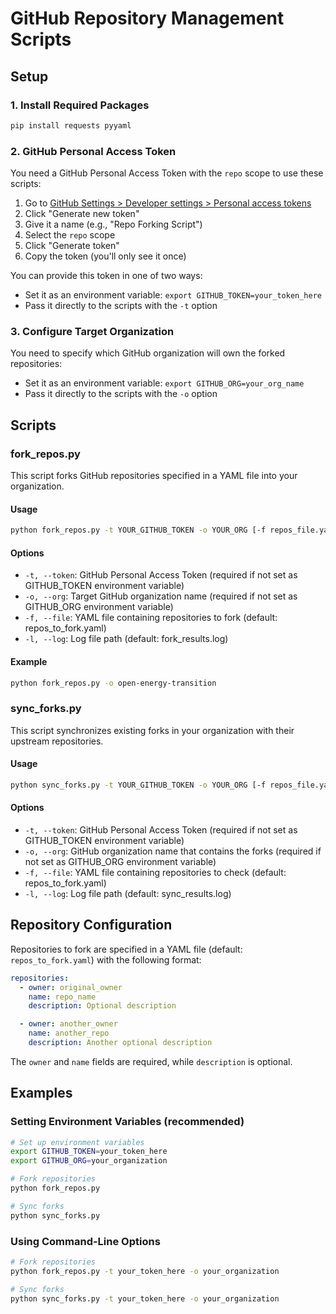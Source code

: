 # GitHub Repository Management Scripts


## Setup

### 1. Install Required Packages

```bash
pip install requests pyyaml
```

### 2. GitHub Personal Access Token

You need a GitHub Personal Access Token with the `repo` scope to use these scripts:

1. Go to [GitHub Settings > Developer settings > Personal access tokens](https://github.com/settings/tokens)
2. Click "Generate new token"
3. Give it a name (e.g., "Repo Forking Script")
4. Select the `repo` scope
5. Click "Generate token"
6. Copy the token (you'll only see it once)

You can provide this token in one of two ways:
- Set it as an environment variable: `export GITHUB_TOKEN=your_token_here`
- Pass it directly to the scripts with the `-t` option

### 3. Configure Target Organization

You need to specify which GitHub organization will own the forked repositories:
- Set it as an environment variable: `export GITHUB_ORG=your_org_name`
- Pass it directly to the scripts with the `-o` option

## Scripts

### fork_repos.py

This script forks GitHub repositories specified in a YAML file into your organization.

#### Usage

```bash
python fork_repos.py -t YOUR_GITHUB_TOKEN -o YOUR_ORG [-f repos_file.yaml] [-l log_file.log]
```

#### Options

- `-t, --token`: GitHub Personal Access Token (required if not set as GITHUB_TOKEN environment variable)
- `-o, --org`: Target GitHub organization name (required if not set as GITHUB_ORG environment variable)
- `-f, --file`: YAML file containing repositories to fork (default: repos_to_fork.yaml)
- `-l, --log`: Log file path (default: fork_results.log)

#### Example

```bash
python fork_repos.py -o open-energy-transition
```

### sync_forks.py

This script synchronizes existing forks in your organization with their upstream repositories.

#### Usage

```bash
python sync_forks.py -t YOUR_GITHUB_TOKEN -o YOUR_ORG [-f repos_file.yaml] [-l log_file.log] [--dry-run]
```

#### Options

- `-t, --token`: GitHub Personal Access Token (required if not set as GITHUB_TOKEN environment variable)
- `-o, --org`: GitHub organization name that contains the forks (required if not set as GITHUB_ORG environment variable)
- `-f, --file`: YAML file containing repositories to check (default: repos_to_fork.yaml)
- `-l, --log`: Log file path (default: sync_results.log)

## Repository Configuration

Repositories to fork are specified in a YAML file (default: `repos_to_fork.yaml`) with the following format:

```yaml
repositories:
  - owner: original_owner
    name: repo_name
    description: Optional description

  - owner: another_owner
    name: another_repo
    description: Another optional description
```

The `owner` and `name` fields are required, while `description` is optional.

## Examples

### Setting Environment Variables (recommended)

```bash
# Set up environment variables
export GITHUB_TOKEN=your_token_here
export GITHUB_ORG=your_organization

# Fork repositories
python fork_repos.py

# Sync forks
python sync_forks.py
```

### Using Command-Line Options

```bash
# Fork repositories
python fork_repos.py -t your_token_here -o your_organization

# Sync forks
python sync_forks.py -t your_token_here -o your_organization
```
